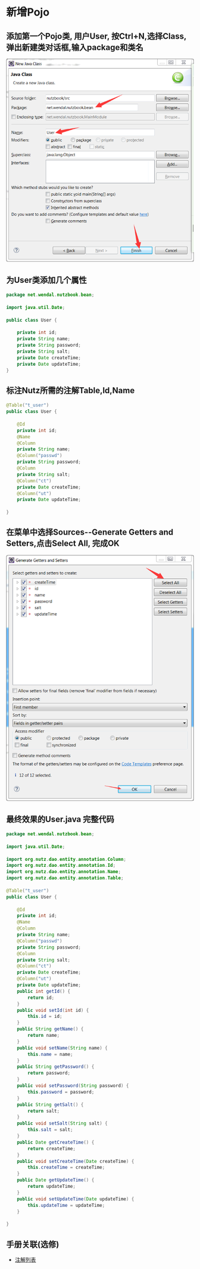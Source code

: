 # 新增Pojo

## 添加第一个Pojo类, 用户User, 按Ctrl+N,选择Class,弹出新建类对话框,输入package和类名

![添加User类](images/add_pojos_1.png)

## 为User类添加几个属性

```java
package net.wendal.nutzbook.bean;

import java.util.Date;

public class User {

	private int id;
	private String name;
	private String password;
	private String salt;
	private Date createTime;
	private Date updateTime;
}

```

## 标注Nutz所需的注解Table,Id,Name

```java
@Table("t_user")
public class User {

	@Id
	private int id;
	@Name
	@Column
	private String name;
	@Column("passwd")
	private String password;
	@Column
	private String salt;
	@Column("ct")
	private Date createTime;
	@Column("ut")
	private Date updateTime;
	
}

```

## 在菜单中选择Sources--Generate Getters and Setters,点击Select All, 完成OK

![](images/add_pojos_2.png)

## 最终效果的User.java 完整代码

```java
package net.wendal.nutzbook.bean;

import java.util.Date;

import org.nutz.dao.entity.annotation.Column;
import org.nutz.dao.entity.annotation.Id;
import org.nutz.dao.entity.annotation.Name;
import org.nutz.dao.entity.annotation.Table;

@Table("t_user")
public class User {

	@Id
	private int id;
	@Name
	@Column
	private String name;
	@Column("passwd")
	private String password;
	@Column
	private String salt;
	@Column("ct")
	private Date createTime;
	@Column("ut")
	private Date updateTime;
	public int getId() {
		return id;
	}
	public void setId(int id) {
		this.id = id;
	}
	public String getName() {
		return name;
	}
	public void setName(String name) {
		this.name = name;
	}
	public String getPassword() {
		return password;
	}
	public void setPassword(String password) {
		this.password = password;
	}
	public String getSalt() {
		return salt;
	}
	public void setSalt(String salt) {
		this.salt = salt;
	}
	public Date getCreateTime() {
		return createTime;
	}
	public void setCreateTime(Date createTime) {
		this.createTime = createTime;
	}
	public Date getUpdateTime() {
		return updateTime;
	}
	public void setUpdateTime(Date updateTime) {
		this.updateTime = updateTime;
	}
	
}

```

## 手册关联(选修)

* [注解列表](http://nutzam.com/core/dao/annotations.html)